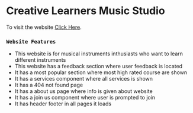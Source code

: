 # Creative Learners Music Studio

To visit the website [Click Here](https://epic-bose-c45965.netlify.app/).


### `Website Features`

* This website is for musical instruments inthusiasts who want to learn different instruments
* This website has a feedback section where user feedback is located
* It has a most popular section where most high rated course are shown
* It has a services component where all services is shown
* It has a 404 not found page
* It has a about us page where info is given about website
* It has a join us component where user is prompted to join
* It has header footer in all pages it loads
